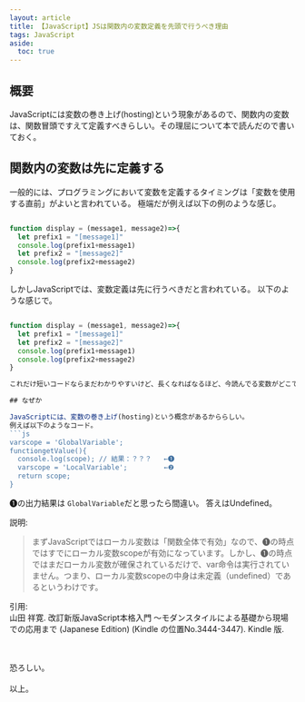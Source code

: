 ```yaml
---
layout: article
title: 【JavaScript】JSは関数内の変数定義を先頭で行うべき理由
tags: JavaScript
aside:
  toc: true
---
```


## 概要

JavaScriptには変数の巻き上げ(hosting)という現象があるので、関数内の変数は、関数冒頭ですえて定義すべきらしい。その理屈について本で読んだので書いておく。


## 関数内の変数は先に定義する
一般的には、プログラミングにおいて変数を定義するタイミングは「変数を使用する直前」がよいと言われている。
極端だが例えば以下の例のような感じ。
```js

function display = (message1, message2)=>{
  let prefix1 = "[message1]"
  console.log(prefix1+message1)
  let prefix2 = "[message2]"
  console.log(prefix2+message2)
}

```
しかしJavaScriptでは、変数定義は先に行うべきだと言われている。
以下のような感じで。
```js

function display = (message1, message2)=>{
  let prefix1 = "[message1]"
  let prefix2 = "[message2]"
  console.log(prefix1+message1)
  console.log(prefix2+message2)
}

これだけ短いコードならまだわかりやすいけど、長くなればなるほど、今読んでる変数がどこで定義されているのかを確認しずらくなってくる。

## なぜか

JavaScriptには、変数の巻き上げ(hosting)という概念があるかららしい。
例えば以下のようなコード。
```js
varscope = 'GlobalVariable';
functiongetValue(){
  console.log(scope); // 結果：？？？   ←❶
  varscope = 'LocalVariable';         ←❷
  return scope;
}
```

❶の出力結果は `GlobalVariable`だと思ったら間違い。
答えはUndefined。

説明:
>まずJavaScriptではローカル変数は「関数全体で有効」なので、❶の時点ではすでにローカル変数scopeが有効になっています。しかし、❶の時点ではまだローカル変数が確保されているだけで、var命令は実行されていません。つまり、ローカル変数scopeの中身は未定義（undefined）であるというわけです。

引用:
<br/>
山田 祥寛. 改訂新版JavaScript本格入門 ～モダンスタイルによる基礎から現場での応用まで (Japanese Edition) (Kindle の位置No.3444-3447). Kindle 版.


<br/>
<br/>
恐ろしい。

<br/>
<br/>
以上。
